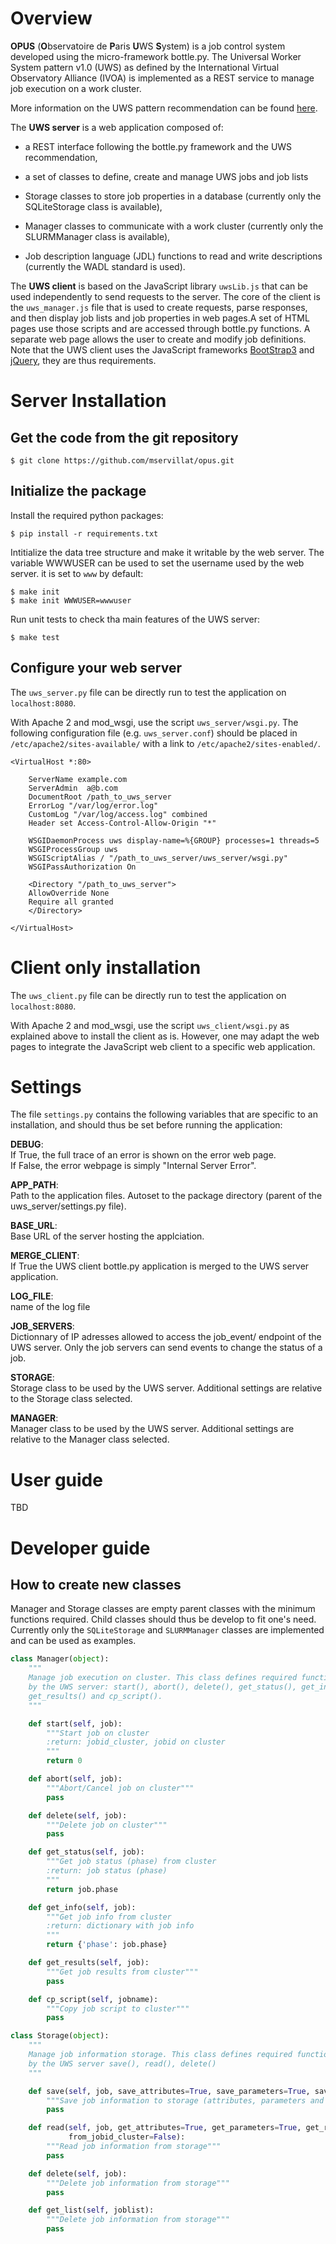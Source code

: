 
Overview
========
**OPUS** (**O**bservatoire de **P**aris **U**WS **S**ystem) is a job control 
system developed using the micro-framework bottle.py. The Universal Worker System 
pattern v1.0 (UWS) as defined by the International Virtual Observatory Alliance 
(IVOA) is implemented as a REST service to manage job execution on a work cluster.

More information on the UWS pattern recommendation can be found 
[here](http://www.ivoa.net/documents/UWS/20101010/).

The **UWS server** is a web application composed of:

* a REST interface following the bottle.py framework and the UWS recommendation,

* a set of classes to define, create and manage UWS jobs and job lists

* Storage classes to store job properties in a database (currently only the
  SQLiteStorage class is available),

* Manager classes to communicate with a work cluster (currently only the
  SLURMManager class is available),

* Job description language (JDL) functions to read and write descriptions
  (currently the WADL standard is used).

The **UWS client** is based on the JavaScript library `uwsLib.js` that can be
used independently to send requests to the server. The core of the client is the
`uws_manager.js` file that is used to create requests, parse responses, and then
display job lists and job properties in web pages.A set of HTML pages use those
scripts and are accessed through bottle.py functions. A separate web page allows
the user to create and modify job definitions. Note that the UWS client uses the
JavaScript frameworks [BootStrap3](http://getbootstrap.com/) and 
[jQuery](https://jquery.com/), they are thus requirements.


Server Installation
===================
Get the code from the git repository
------------------------------------
    $ git clone https://github.com/mservillat/opus.git

Initialize the package
----------------------
Install the required python packages:

    $ pip install -r requirements.txt
    
Intitialize the data tree structure and make it writable by the web server. The 
variable WWWUSER can be used to set the username used by the web server. it is 
set to `www` by default:

    $ make init
    $ make init WWWUSER=wwwuser
    
Run unit tests to check tha main features of the UWS server:

    $ make test

Configure your web server
-------------------------
The `uws_server.py` file  can be directly run to test the application on
`localhost:8080`.

With Apache 2 and mod_wsgi, use the script `uws_server/wsgi.py`.
The following configuration file (e.g. `uws_server.conf`) should be placed in
`/etc/apache2/sites-available/` with a link to `/etc/apache2/sites-enabled/`.

    <VirtualHost *:80>

        ServerName example.com
        ServerAdmin  a@b.com
        DocumentRoot /path_to_uws_server
        ErrorLog "/var/log/error.log"
        CustomLog "/var/log/access.log" combined
        Header set Access-Control-Allow-Origin "*"

        WSGIDaemonProcess uws display-name=%{GROUP} processes=1 threads=5
        WSGIProcessGroup uws
        WSGIScriptAlias / "/path_to_uws_server/uws_server/wsgi.py"
        WSGIPassAuthorization On

        <Directory "/path_to_uws_server">
        AllowOverride None
        Require all granted
        </Directory>

    </VirtualHost>


Client only installation
========================
The `uws_client.py` file can be directly run to test the application on
`localhost:8080`.

With Apache 2 and mod_wsgi, use the script `uws_client/wsgi.py` as explained above
to install the client as is. However, one may adapt the web pages to integrate 
the JavaScript web client to a specific web application.


Settings
========

The file `settings.py` contains the following variables that are specific to an 
installation, and should thus be set before running the application:

**DEBUG**:  
    If True, the full trace of an error is shown on the error web page.  
    If False, the error webpage is simply "Internal Server Error".

**APP_PATH**:  
    Path to the application files. Autoset to the package directory (parent
    of the uws_server/settings.py file).

**BASE_URL**:  
    Base URL of the server hosting the applciation.

**MERGE_CLIENT**:  
    If True the UWS client bottle.py application is merged to the UWS server
    application.

**LOG_FILE**:  
    name of the log file

**JOB_SERVERS**:  
    Dictionnary of IP adresses allowed to access the job_event/ endpoint of
    the UWS server. Only the job servers can send events to change the status
    of a job.

**STORAGE**:  
    Storage class to be used by the UWS server. Additional settings are relative
    to the Storage class selected.

**MANAGER**:  
    Manager class to be used by the UWS server. Additional settings are relative
    to the Manager class selected.


User guide
==========

TBD

Developer guide
===============
How to create new classes
-------------------------
Manager and Storage classes are empty parent classes with the minimum functions
required. Child classes should thus be develop to fit one's need. Currently only the 
`SQLiteStorage` and `SLURMManager` classes are implemented and can be used as examples.

```python
class Manager(object):
    """
    Manage job execution on cluster. This class defines required functions executed
    by the UWS server: start(), abort(), delete(), get_status(), get_info(),
    get_results() and cp_script().
    """

    def start(self, job):
        """Start job on cluster
        :return: jobid_cluster, jobid on cluster
        """
        return 0

    def abort(self, job):
        """Abort/Cancel job on cluster"""
        pass

    def delete(self, job):
        """Delete job on cluster"""
        pass

    def get_status(self, job):
        """Get job status (phase) from cluster
        :return: job status (phase)
        """
        return job.phase

    def get_info(self, job):
        """Get job info from cluster
        :return: dictionary with job info
        """
        return {'phase': job.phase}

    def get_results(self, job):
        """Get job results from cluster"""
        pass

    def cp_script(self, jobname):
        """Copy job script to cluster"""
        pass
```

```python
class Storage(object):
    """
    Manage job information storage. This class defines required functions executed
    by the UWS server save(), read(), delete()
    """

    def save(self, job, save_attributes=True, save_parameters=True, save_results=True):
        """Save job information to storage (attributes, parameters and results)"""
        pass

    def read(self, job, get_attributes=True, get_parameters=True, get_results=True,
             from_jobid_cluster=False):
        """Read job information from storage"""
        pass

    def delete(self, job):
        """Delete job information from storage"""
        pass

    def get_list(self, joblist):
        """Delete job information from storage"""
        pass
```



